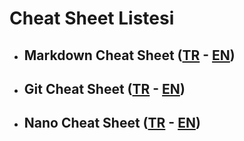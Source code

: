 # Cheat Sheet Listesi

* ## Markdown Cheat Sheet ([TR][markdown-link] - [EN][markdown-link-en])
* ## Git Cheat Sheet ([TR][git-link] - [EN][git-link-en])
* ## Nano Cheat Sheet ([TR][nano-link] - [EN][nano-link-en])

[markdown-link]: /Markdown%20Cheat%20Sheet.md
[markdown-link-en]: /Markdown%20Cheat%20Sheet%20EN.md
[git-link]: /Git%20Cheat%20Sheet.md
[git-link-en]: /
[nano-link]: /Nano%20Cheat%20Sheet.md
[nano-link-en]: /Nano%20Cheat%20Sheet%20EN.md
